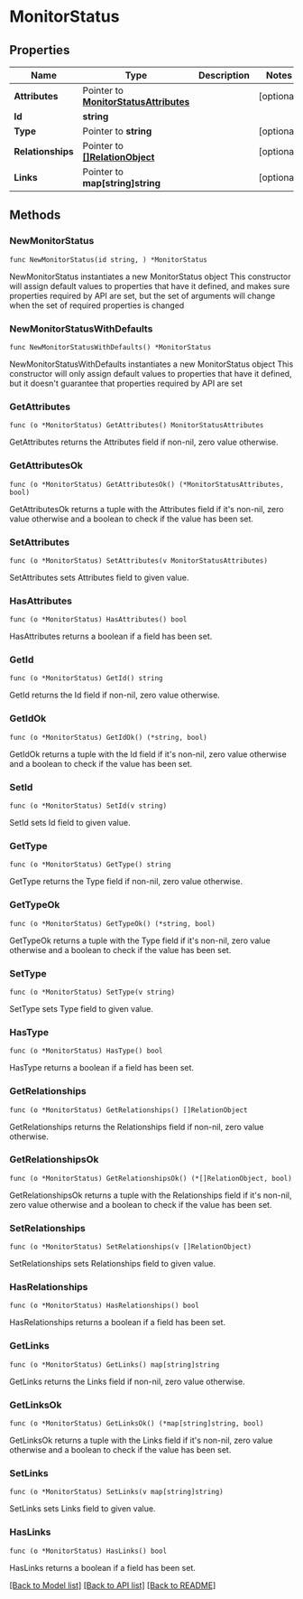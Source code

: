 # MonitorStatus

## Properties

Name | Type | Description | Notes
------------ | ------------- | ------------- | -------------
**Attributes** | Pointer to [**MonitorStatusAttributes**](MonitorStatusAttributes.md) |  | [optional] 
**Id** | **string** |  | 
**Type** | Pointer to **string** |  | [optional] 
**Relationships** | Pointer to [**[]RelationObject**](RelationObject.md) |  | [optional] 
**Links** | Pointer to **map[string]string** |  | [optional] 

## Methods

### NewMonitorStatus

`func NewMonitorStatus(id string, ) *MonitorStatus`

NewMonitorStatus instantiates a new MonitorStatus object
This constructor will assign default values to properties that have it defined,
and makes sure properties required by API are set, but the set of arguments
will change when the set of required properties is changed

### NewMonitorStatusWithDefaults

`func NewMonitorStatusWithDefaults() *MonitorStatus`

NewMonitorStatusWithDefaults instantiates a new MonitorStatus object
This constructor will only assign default values to properties that have it defined,
but it doesn't guarantee that properties required by API are set

### GetAttributes

`func (o *MonitorStatus) GetAttributes() MonitorStatusAttributes`

GetAttributes returns the Attributes field if non-nil, zero value otherwise.

### GetAttributesOk

`func (o *MonitorStatus) GetAttributesOk() (*MonitorStatusAttributes, bool)`

GetAttributesOk returns a tuple with the Attributes field if it's non-nil, zero value otherwise
and a boolean to check if the value has been set.

### SetAttributes

`func (o *MonitorStatus) SetAttributes(v MonitorStatusAttributes)`

SetAttributes sets Attributes field to given value.

### HasAttributes

`func (o *MonitorStatus) HasAttributes() bool`

HasAttributes returns a boolean if a field has been set.

### GetId

`func (o *MonitorStatus) GetId() string`

GetId returns the Id field if non-nil, zero value otherwise.

### GetIdOk

`func (o *MonitorStatus) GetIdOk() (*string, bool)`

GetIdOk returns a tuple with the Id field if it's non-nil, zero value otherwise
and a boolean to check if the value has been set.

### SetId

`func (o *MonitorStatus) SetId(v string)`

SetId sets Id field to given value.


### GetType

`func (o *MonitorStatus) GetType() string`

GetType returns the Type field if non-nil, zero value otherwise.

### GetTypeOk

`func (o *MonitorStatus) GetTypeOk() (*string, bool)`

GetTypeOk returns a tuple with the Type field if it's non-nil, zero value otherwise
and a boolean to check if the value has been set.

### SetType

`func (o *MonitorStatus) SetType(v string)`

SetType sets Type field to given value.

### HasType

`func (o *MonitorStatus) HasType() bool`

HasType returns a boolean if a field has been set.

### GetRelationships

`func (o *MonitorStatus) GetRelationships() []RelationObject`

GetRelationships returns the Relationships field if non-nil, zero value otherwise.

### GetRelationshipsOk

`func (o *MonitorStatus) GetRelationshipsOk() (*[]RelationObject, bool)`

GetRelationshipsOk returns a tuple with the Relationships field if it's non-nil, zero value otherwise
and a boolean to check if the value has been set.

### SetRelationships

`func (o *MonitorStatus) SetRelationships(v []RelationObject)`

SetRelationships sets Relationships field to given value.

### HasRelationships

`func (o *MonitorStatus) HasRelationships() bool`

HasRelationships returns a boolean if a field has been set.

### GetLinks

`func (o *MonitorStatus) GetLinks() map[string]string`

GetLinks returns the Links field if non-nil, zero value otherwise.

### GetLinksOk

`func (o *MonitorStatus) GetLinksOk() (*map[string]string, bool)`

GetLinksOk returns a tuple with the Links field if it's non-nil, zero value otherwise
and a boolean to check if the value has been set.

### SetLinks

`func (o *MonitorStatus) SetLinks(v map[string]string)`

SetLinks sets Links field to given value.

### HasLinks

`func (o *MonitorStatus) HasLinks() bool`

HasLinks returns a boolean if a field has been set.


[[Back to Model list]](../README.md#documentation-for-models) [[Back to API list]](../README.md#documentation-for-api-endpoints) [[Back to README]](../README.md)


